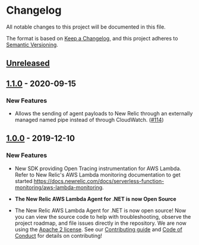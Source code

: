 # Changelog
All notable changes to this project will be documented in this file.

The format is based on [Keep a Changelog](https://keepachangelog.com/en/1.0.0/),
and this project adheres to [Semantic Versioning](https://semver.org/spec/v2.0.0.html).

## [Unreleased]

## [1.1.0] - 2020-09-15

### New Features
* Allows the sending of agent payloads to New Relic through an externally managed named pipe instead of through CloudWatch. ([#114](https://github.com/newrelic/newrelic-dotnet-agent/pull/114))

## [1.0.0] - 2019-12-10

### New Features
* New SDK providing Open Tracing instrumentation for AWS Lambda. Refer to New Relic's AWS Lambda monitoring documentation to get started https://docs.newrelic.com/docs/serverless-function-monitoring/aws-lambda-monitoring.

* **The New Relic AWS Lambda Agent for .NET is now Open Source** <br/>
* The New Relic AWS Lambda Agent for .NET is now open source! Now you can view the source code to help with troubleshooting, observe the project roadmap, and file issues directly in the repository.  We are now using the [Apache 2 license](LICENSE). See our [Contributing guide](CONTRIBUTING.md) and [Code of Conduct](https://opensource.newrelic.com/code-of-conduct/) for details on contributing!

[Unreleased]: https://github.com/newrelic/newrelic-dotnet-agent/compare/AwsLambdaOpenTracer_v1.1.0...HEAD
[1.1.0]: https://github.com/newrelic/newrelic-dotnet-agent/compare/AwsLambdaOpenTracer_v1.0.0...AwsLambdaOpenTracer_v1.1.0
[1.0.0]: https://github.com/newrelic/newrelic-dotnet-agent/commit/5c27f338a32edb6390a6ebfd4d8c5177bc008b27
